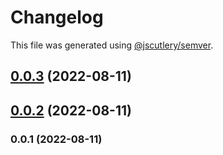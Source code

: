 # Changelog

This file was generated using [@jscutlery/semver](https://github.com/jscutlery/semver).

## [0.0.3](https://github.com/notationhq/fieldtrip/compare/fieldtrip-0.0.2...fieldtrip-0.0.3) (2022-08-11)



## [0.0.2](https://github.com/notationhq/fieldtrip/compare/fieldtrip-0.0.1...fieldtrip-0.0.2) (2022-08-11)



### 0.0.1 (2022-08-11)
